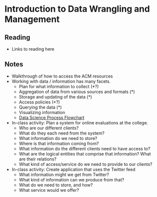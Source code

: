 # Introduction to Data Wrangling and Management

## Reading

- Links to reading here

## Notes

- Walkthrough of how to access the ACM resources
- Working with data / information has many facets.
    - Plan for what information to collect (*?)
    - Aggregation of data from various sources and formats (*)
    - Storage and updating of the data (*)
    - Access policies (*?)
    - Querying the data (*)
    - Visualizing information
    - [Data Science Process Flowchart](https://en.wikipedia.org/wiki/Data_science#/media/File:Data_visualization_process_v1.png)
- In-class activity: Plan a system for online evaluations at the college.
    - Who are our different clients?
    - What do they each need from the system?
    - What information do we need to store?
    - Where is that information coming from?
    - What information do the different clients need to have access to?
    - What are the logical entities that comprise that information? What are their relations?
    - What kind of access/service do we need to provide to our clients?
- In-class activity: Create application that uses the Twitter feed
    - What information might we get from Twitter?
    - What kind of information can we produce from that?
    - What do we need to store, and how?
    - What service would we offer?
